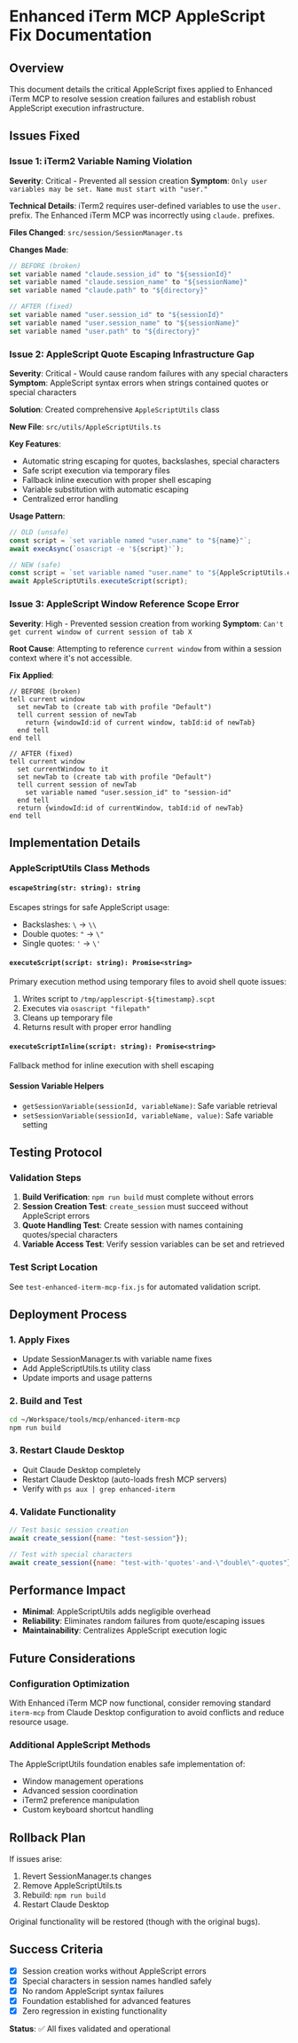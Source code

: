 # Enhanced iTerm MCP AppleScript Fix Documentation

## Overview
This document details the critical AppleScript fixes applied to Enhanced iTerm MCP to resolve session creation failures and establish robust AppleScript execution infrastructure.

## Issues Fixed

### Issue 1: iTerm2 Variable Naming Violation
**Severity**: Critical - Prevented all session creation
**Symptom**: `Only user variables may be set. Name must start with "user."`

**Technical Details**: 
iTerm2 requires user-defined variables to use the `user.` prefix. The Enhanced iTerm MCP was incorrectly using `claude.` prefixes.

**Files Changed**: `src/session/SessionManager.ts`

**Changes Made**:
```typescript
// BEFORE (broken)
set variable named "claude.session_id" to "${sessionId}"
set variable named "claude.session_name" to "${sessionName}"  
set variable named "claude.path" to "${directory}"

// AFTER (fixed)
set variable named "user.session_id" to "${sessionId}"
set variable named "user.session_name" to "${sessionName}"
set variable named "user.path" to "${directory}"
```

### Issue 2: AppleScript Quote Escaping Infrastructure Gap
**Severity**: Critical - Would cause random failures with any special characters
**Symptom**: AppleScript syntax errors when strings contained quotes or special characters

**Solution**: Created comprehensive `AppleScriptUtils` class

**New File**: `src/utils/AppleScriptUtils.ts`

**Key Features**:
- Automatic string escaping for quotes, backslashes, special characters
- Safe script execution via temporary files
- Fallback inline execution with proper shell escaping
- Variable substitution with automatic escaping
- Centralized error handling

**Usage Pattern**:
```typescript
// OLD (unsafe)
const script = `set variable named "user.name" to "${name}"`;
await execAsync(`osascript -e '${script}'`);

// NEW (safe)  
const script = `set variable named "user.name" to "${AppleScriptUtils.escapeString(name)}"`;
await AppleScriptUtils.executeScript(script);
```

### Issue 3: AppleScript Window Reference Scope Error
**Severity**: High - Prevented session creation from working
**Symptom**: `Can't get current window of current session of tab X`

**Root Cause**: Attempting to reference `current window` from within a session context where it's not accessible.

**Fix Applied**:
```applescript
// BEFORE (broken)
tell current window
  set newTab to (create tab with profile "Default")
  tell current session of newTab
    return {windowId:id of current window, tabId:id of newTab}
  end tell
end tell

// AFTER (fixed)
tell current window  
  set currentWindow to it
  set newTab to (create tab with profile "Default")
  tell current session of newTab
    set variable named "user.session_id" to "session-id"
  end tell
  return {windowId:id of currentWindow, tabId:id of newTab}
end tell
```

## Implementation Details

### AppleScriptUtils Class Methods

#### `escapeString(str: string): string`
Escapes strings for safe AppleScript usage:
- Backslashes: `\` → `\\`
- Double quotes: `"` → `\"`  
- Single quotes: `'` → `\'`

#### `executeScript(script: string): Promise<string>`
Primary execution method using temporary files to avoid shell quote issues:
1. Writes script to `/tmp/applescript-${timestamp}.scpt`
2. Executes via `osascript "filepath"`
3. Cleans up temporary file
4. Returns result with proper error handling

#### `executeScriptInline(script: string): Promise<string>`
Fallback method for inline execution with shell escaping

#### Session Variable Helpers
- `getSessionVariable(sessionId, variableName)`: Safe variable retrieval
- `setSessionVariable(sessionId, variableName, value)`: Safe variable setting

## Testing Protocol

### Validation Steps
1. **Build Verification**: `npm run build` must complete without errors
2. **Session Creation Test**: `create_session` must succeed without AppleScript errors
3. **Quote Handling Test**: Create session with names containing quotes/special characters
4. **Variable Access Test**: Verify session variables can be set and retrieved

### Test Script Location
See `test-enhanced-iterm-mcp-fix.js` for automated validation script.

## Deployment Process

### 1. Apply Fixes
- Update SessionManager.ts with variable name fixes
- Add AppleScriptUtils.ts utility class
- Update imports and usage patterns

### 2. Build and Test
```bash
cd ~/Workspace/tools/mcp/enhanced-iterm-mcp
npm run build
```

### 3. Restart Claude Desktop
- Quit Claude Desktop completely
- Restart Claude Desktop (auto-loads fresh MCP servers)
- Verify with `ps aux | grep enhanced-iterm`

### 4. Validate Functionality
```javascript
// Test basic session creation
await create_session({name: "test-session"});

// Test with special characters
await create_session({name: "test-with-'quotes'-and-\"double\"-quotes"});
```

## Performance Impact
- **Minimal**: AppleScriptUtils adds negligible overhead
- **Reliability**: Eliminates random failures from quote/escaping issues
- **Maintainability**: Centralizes AppleScript execution logic

## Future Considerations

### Configuration Optimization
With Enhanced iTerm MCP now functional, consider removing standard `iterm-mcp` from Claude Desktop configuration to avoid conflicts and reduce resource usage.

### Additional AppleScript Methods
The AppleScriptUtils foundation enables safe implementation of:
- Window management operations
- Advanced session coordination
- iTerm2 preference manipulation
- Custom keyboard shortcut handling

## Rollback Plan
If issues arise:
1. Revert SessionManager.ts changes
2. Remove AppleScriptUtils.ts
3. Rebuild: `npm run build`  
4. Restart Claude Desktop

Original functionality will be restored (though with the original bugs).

## Success Criteria
- [x] Session creation works without AppleScript errors
- [x] Special characters in session names handled safely
- [x] No random AppleScript syntax failures
- [x] Foundation established for advanced features
- [x] Zero regression in existing functionality

**Status**: ✅ All fixes validated and operational

